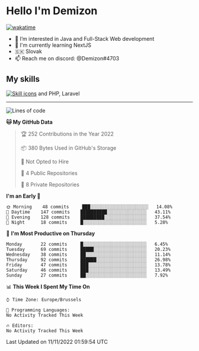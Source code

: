 # Hello I'm Demizon
[![wakatime](https://wakatime.com/badge/user/6ad1949f-d6d7-44f9-9eee-c35e54cc499b.svg)](https://wakatime.com/@6ad1949f-d6d7-44f9-9eee-c35e54cc499b)
- 👀 I’m interested in Java and Full-Stack Web development
- 🌱 I'm currently learning NextJS
- 🇸🇰 Slovak
- 📫 Reach me on discord: @Demizon#4703

## My skills
[![Skill icons](https://skillicons.dev/icons?i=java,js,ts,html,css,react,py,git,docker,linux,mysql,mongo&theme=dark)](https://github.com/Demizon3433) and PHP, Laravel

---

<!--START_SECTION:waka-->
![Lines of code](https://img.shields.io/badge/From%20Hello%20World%20I%27ve%20Written-44%20Thousand%20lines%20of%20code-blue)

**🐱 My GitHub Data** 

> 🏆 252 Contributions in the Year 2022
 > 
> 📦 380 Bytes Used in GitHub's Storage 
 > 
> 🚫 Not Opted to Hire
 > 
> 📜 4 Public Repositories 
 > 
> 🔑 8 Private Repositories  
 > 
**I'm an Early 🐤** 

```text
🌞 Morning    48 commits     ███░░░░░░░░░░░░░░░░░░░░░░   14.08% 
🌆 Daytime    147 commits    ██████████░░░░░░░░░░░░░░░   43.11% 
🌃 Evening    128 commits    █████████░░░░░░░░░░░░░░░░   37.54% 
🌙 Night      18 commits     █░░░░░░░░░░░░░░░░░░░░░░░░   5.28%

```
📅 **I'm Most Productive on Thursday** 

```text
Monday       22 commits     █░░░░░░░░░░░░░░░░░░░░░░░░   6.45% 
Tuesday      69 commits     █████░░░░░░░░░░░░░░░░░░░░   20.23% 
Wednesday    38 commits     ██░░░░░░░░░░░░░░░░░░░░░░░   11.14% 
Thursday     92 commits     ██████░░░░░░░░░░░░░░░░░░░   26.98% 
Friday       47 commits     ███░░░░░░░░░░░░░░░░░░░░░░   13.78% 
Saturday     46 commits     ███░░░░░░░░░░░░░░░░░░░░░░   13.49% 
Sunday       27 commits     ██░░░░░░░░░░░░░░░░░░░░░░░   7.92%

```


📊 **This Week I Spent My Time On** 

```text
⌚︎ Time Zone: Europe/Brussels

💬 Programming Languages: 
No Activity Tracked This Week

🔥 Editors: 
No Activity Tracked This Week

```


 Last Updated on 11/11/2022 01:59:54 UTC
<!--END_SECTION:waka-->
